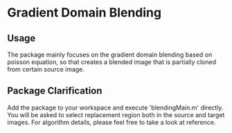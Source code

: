 # Gradient Domain Blending

Usage
-----
The package mainly focuses on the gradient domain blending based on poisson equation, so that creates a blended image that is partially 
cloned from certain source image. 


Package Clarification
---------------------
Add the package to your workspace and execute 'blendingMain.m' directly. You will be asked to select replacement region both in the 
source and target images. For algorithm details, please feel free to take a look at reference.
